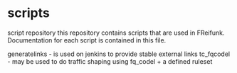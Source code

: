 scripts
=======

script repository
this repository contains scripts that are used in FReifunk.
Documentation for each script is contained in this file.

generatelinks	- is used on jenkins to provide stable external links
tc_fqcodel 	- may be used to do traffic shaping using fq_codel + 
		  a defined ruleset 
